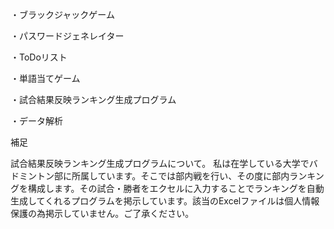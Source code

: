 ・ブラックジャックゲーム

・パスワードジェネレイター

・ToDoリスト

・単語当てゲーム

・試合結果反映ランキング生成プログラム

・データ解析

補足

試合結果反映ランキング生成プログラムについて。
私は在学している大学でバドミントン部に所属しています。そこでは部内戦を行い、その度に部内ランキングを構成します。その試合・勝者をエクセルに入力することでランキングを自動生成してくれるプログラムを掲示しています。該当のExcelファイルは個人情報保護の為掲示していません。ご了承ください。
